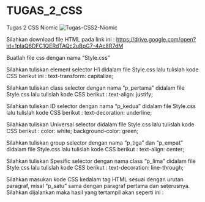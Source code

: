 # TUGAS_2_CSS
Tugas 2 CSS Niomic
![Tugas-CSS2-Niomic](https://user-images.githubusercontent.com/89910124/206891850-9679ef09-439e-417c-8247-e608786ca2f9.png)

Silahkan download file HTML pada link ini : https://drive.google.com/open?id=1pIaQ6DFC1QERdTAQc2uBpG7-4Ac8R7dM

Buatlah file css dengan nama “Style.css”

Silahkan tuliskan element selector H1 didalam file Style.css lalu tulislah kode CSS berikut ini :
text-transform: capitalize;


Silahkan tuliskan class selector dengan nama “p_pertama” didalam file Style.css lalu tulislah kode CSS berikut :
text-align: justify;


Silahkan tuliskan ID selector dengan nama “p_kedua” didalam file Style.css lalu tulislah kode CSS berikut :
text-decoration: underline;


Silahkan tuliskan Universal selector didalam file Style.css lalu tulislah kode CSS berikut :
color: white;
background-color: green;


Silahkan tuliskan group selector dengan nama “p_tiga” dan “p_empat” didalam file Style.css lalu tulislah kode CSS berikut :
text-align: center;


Silahkan tuliskan Spesific selector dengan nama class “p_lima” didalam file Style.css lalu tulislah kode CSS berikut :
text-decoration: line-through;


Silahkan masukan kode CSS kedalam tag HTML sesuai dengan urutan paragraf, misal “p_satu” sama dengan paragraf pertama dan seterusnya.
Silahkan dijalankan maka hasil yang tertampil akan seperti ini :
